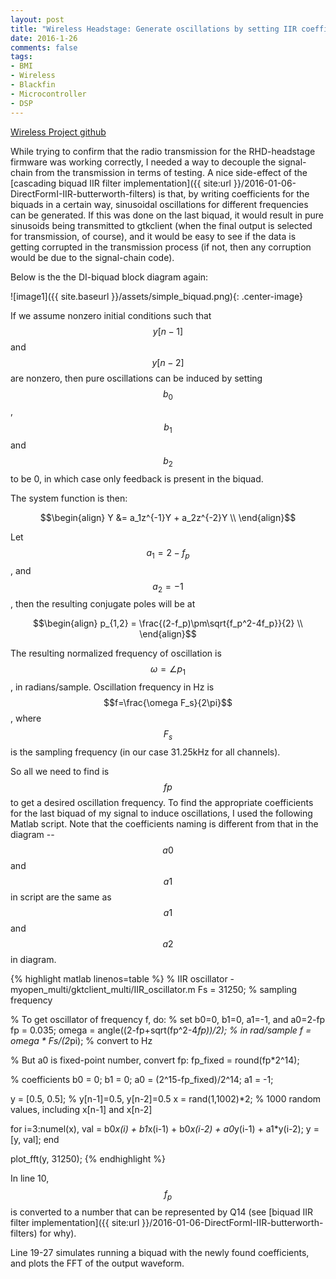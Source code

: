 ```yaml
---
layout: post
title: "Wireless Headstage: Generate oscillations by setting IIR coefficients"
date: 2016-1-26
comments: false
tags:
- BMI
- Wireless
- Blackfin
- Microcontroller
- DSP
---
```


[Wireless Project github](https://github.com/allenyin/allen_wireless)

While trying to confirm that the radio transmission for the RHD-headstage firmware was working correctly, I needed a way to decouple the signal-chain from the transmission in terms of testing. A nice side-effect of the [cascading biquad IIR filter implementation]({{ site:url }}/2016-01-06-DirectFormI-IIR-butterworth-filters) is that, by writing coefficients for the biquads in a certain way, sinusoidal oscillations for different frequencies can be generated. If this was done on the last biquad, it would result in pure sinusoids being transmitted to gtkclient (when the final output is selected for transmission, of course), and it would be easy to see if the data is getting corrupted in the transmission process (if not, then any corruption would be due to the signal-chain code).

Below is the the DI-biquad block diagram again:

![image1]({{ site.baseurl }}/assets/simple_biquad.png){: .center-image}

If we assume nonzero initial conditions such that $$y[n-1]$$ and $$y[n-2]$$ are nonzero, then pure oscillations can be induced by setting $$b_0$$, $$b_1$$ and $$b_2$$ to be 0, in which case only feedback is present in the biquad.

The system function is then:

$$\begin{align}
Y &= a_1z^{-1}Y + a_2z^{-2}Y \\
\end{align}$$

Let $$a_1=2-f_p$$, and $$a_2=-1$$, then the resulting conjugate poles will be at

$$\begin{align}
p_{1,2} = \frac{(2-f_p)\pm\sqrt{f_p^2-4f_p}}{2} \\
\end{align}$$

The resulting normalized frequency of oscillation is $$\omega=\angle{p_1}$$, in radians/sample. Oscillation frequency in Hz is $$f=\frac{\omega F_s}{2\pi}$$, where $$F_s$$ is the sampling frequency (in our case 31.25kHz for all channels).

So all we need to find is $$fp$$ to get a desired oscillation frequency. To find the appropriate coefficients for the last biquad of my signal to induce oscillations, I used the following Matlab script. Note that the coefficients naming is different from that in the diagram -- $$a0$$ and $$a1$$ in script are the same as $$a1$$ and $$a2$$ in diagram.

{% highlight matlab linenos=table %} 
% IIR oscillator - myopen_multi/gktclient_multi/IIR_oscillator.m
Fs = 31250;     % sampling frequency

% To get oscillator of frequency f, do:
% set b0=0, b1=0, a1=-1, and a0=2-fp
fp = 0.035;
omega = angle((2-fp+sqrt(fp^2-4*fp))/2); % in rad/sample
f = omega * Fs/(2*pi);  % convert to Hz

% But a0 is fixed-point number, convert fp:
fp_fixed = round(fp*2^14);

% coefficients
b0 = 0;
b1 = 0;
a0 = (2^15-fp_fixed)/2^14;
a1 = -1;

y = [0.5, 0.5];       % y[n-1]=0.5, y[n-2]=0.5
x = rand(1,1002)*2;   % 1000 random values, including x[n-1] and x[n-2]

for i=3:numel(x),
    val = b0*x(i) + b1*x(i-1) + b0*x(i-2) + a0*y(i-1) + a1*y(i-2);
    y = [y, val];
end

plot_fft(y, 31250);
{% endhighlight %}

In line 10, $$f_p$$ is converted to a number that can be represented by Q14 (see [biquad IIR filter implementation]({{ site:url }}/2016-01-06-DirectFormI-IIR-butterworth-filters) for why).

Line 19-27 simulates running a biquad with the newly found coefficients, and plots the FFT of the output waveform.
